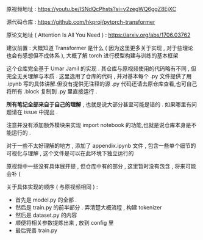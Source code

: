 原视频地址 : https://youtu.be/ISNdQcPhsts?si=v2zegWQ6ggZ8EjXC

源代码仓库 : https://github.com/hkproj/pytorch-transformer

原论文地址 ( Attention Is All You Need ) : https://arxiv.org/abs/1706.03762

建议前置 : 大概知道 Transformer 是什么 ( 因为这里更多关于实现 , 对于些理论也会有感想但不成体系 ), 大概了解 torch 进行模型构建与训练的基本框架

这个仓库完全基于 Umar Jamil 的实现 . 其仓库与原视频使用的代码略有不同 , 但完全无关理解与本质 . 这里选用了仓库的代码 , 并对基本每个 .py 文件提供了用 .ipynb 写的具体讲解.但没有提供无注释的源 .py 代码还请去原仓库查看,也可自己将所有 .block 复制到 .py 里直接运行 .

**所有笔记全部来自于自己的理解** , 也就是说大部分甚至可能是错的 . 如果哪里有问题请在 issue 中提出 . 

注意并没有添加额外模块来实现 import notebook 的功能,也就是说仓库本身是不能运行的 .  

对于一些不太好理解的地方 , 添加了 appendix.ipynb 文件 , 包含一些单个细节的可视化与理解 , 这个文件是可以在此环境下独立运行的

原视频中一些没有具体展开提 , 但仓库中有的部分 , 这里暂时没有包含 , 将来可能会补 ( 

关于具体实现的顺序 ( 与原视频相同 ) : 

- 首先是 model.py 的全部 .
- 然后是 train.py 的前半部分 . 弄清楚大概流程 , 构建 tokenizer
- 然后是 dataset.py 的内容
- 顺便将相关参数提炼出来 , 放到 config 里
- 最后完善 train.py